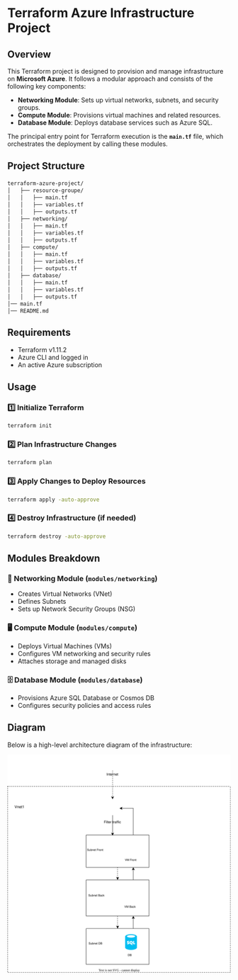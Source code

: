 # Terraform Azure Infrastructure Project

## Overview
This Terraform project is designed to provision and manage infrastructure on **Microsoft Azure**. It follows a modular approach and consists of the following key components:

- **Networking Module**: Sets up virtual networks, subnets, and security groups.
- **Compute Module**: Provisions virtual machines and related resources.
- **Database Module**: Deploys database services such as Azure SQL.

The principal entry point for Terraform execution is the **`main.tf`** file, which orchestrates the deployment by calling these modules.

## Project Structure
```
terraform-azure-project/
│   ├── resource-groupe/
│   │   ├── main.tf
│   │   ├── variables.tf
│   │   ├── outputs.tf
│   ├── networking/
│   │   ├── main.tf
│   │   ├── variables.tf
│   │   ├── outputs.tf
│   ├── compute/
│   │   ├── main.tf
│   │   ├── variables.tf
│   │   ├── outputs.tf
│   ├── database/
│   │   ├── main.tf
│   │   ├── variables.tf
│   │   ├── outputs.tf
│── main.tf
│── README.md
```

## Requirements
- Terraform v1.11.2
- Azure CLI and logged in
- An active Azure subscription

## Usage
### 1️⃣ Initialize Terraform
```sh
terraform init
```
### 2️⃣ Plan Infrastructure Changes
```sh
terraform plan 
```
### 3️⃣ Apply Changes to Deploy Resources
```sh
terraform apply -auto-approve
```
### 4️⃣ Destroy Infrastructure (if needed)
```sh
terraform destroy -auto-approve
```

## Modules Breakdown
### 🏢 Networking Module (`modules/networking`)
- Creates Virtual Networks (VNet)
- Defines Subnets
- Sets up Network Security Groups (NSG)

### 🖥️ Compute Module (`modules/compute`)
- Deploys Virtual Machines (VMs)
- Configures VM networking and security rules
- Attaches storage and managed disks

### 🗄️ Database Module (`modules/database`)
- Provisions Azure SQL Database or Cosmos DB
- Configures security policies and access rules

## Diagram
Below is a high-level architecture diagram of the infrastructure:

![Infrastructure Diagram](https://raw.githubusercontent.com/Shintai-X/terraform-azure-infra-fullstack-app/main/tf-porject.drawio.svg)